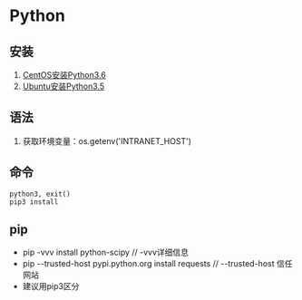 # Python

## 安装
1. [CentOS安装Python3.6](http://blog.csdn.net/u011404495/article/details/54883310)
1. [Ubuntu安装Python3.5](http://blog.csdn.net/bebemo/article/details/51350484)

## 语法
1. 获取环境变量：os.getenv('INTRANET_HOST')

## 命令
```
python3, exit()
pip3 install
```

## pip
* pip -vvv install python-scipy // -vvv详细信息
* pip --trusted-host pypi.python.org install requests // --trusted-host 信任网站
* 建议用pip3区分
